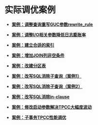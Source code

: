 # 实际调优案例<a name="ZH-CN_TOPIC_0000001086338466"></a>

-   **[案例：调整查询重写GUC参数rewrite\_rule](案例-调整查询重写GUC参数rewrite_rule.md)**  

-   **[案例：调整I/O相关参数降低日志膨胀率](案例-调整I-O相关参数降低日志膨胀率.md)**  

-   **[案例：建立合适的索引](案例-建立合适的索引.md)**
-   **[案例：增加JOIN列非空条件](案例-增加JOIN列非空条件.md)**
-   **[案例：改建分区表](案例-改建分区表.md)**
-   **[案例：改写SQL消除子查询（案例1）](案例-改写SQL消除子查询_案例1.md)**
-   **[案例：改写SQL消除子查询（案例2）](案例-改写SQL消除子查询_案例2.md)**
-   **[案例：改写SQL消除in-clause](案例-改写SQL消除in-clause.md)**
-   **[案例：修改启动参数解决TPCC大幅度波动](案例-修改启动参数解决TPCC大幅度波动.md)**
-   **[案例：子事务TPCC性能调优](案例-子事务TPCC性能调优.md)**